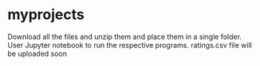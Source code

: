 # myprojects
Download all the files and unzip them and place them in a single folder.
User Jupyter notebook to run the respective programs.
ratings.csv file will be uploaded soon 
